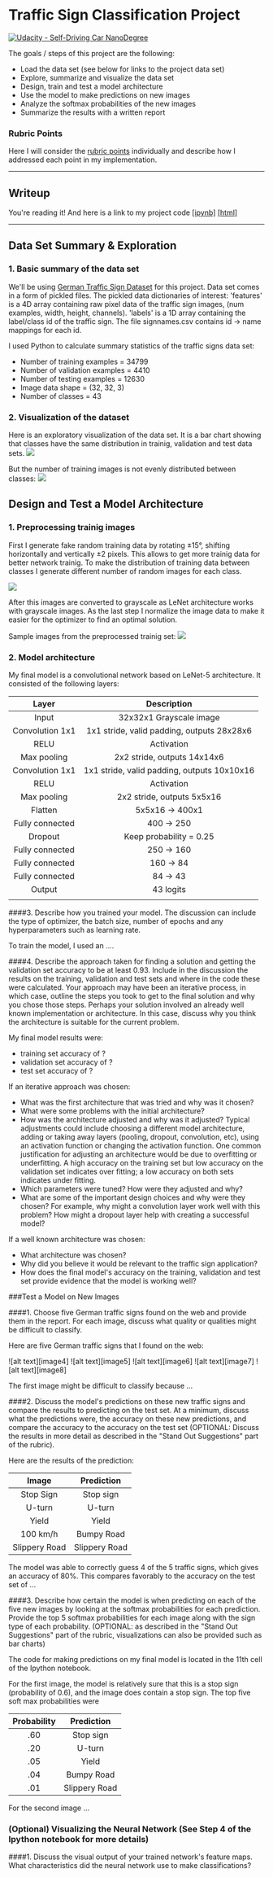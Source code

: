 # Traffic Sign Classification Project
[![Udacity - Self-Driving Car NanoDegree](https://s3.amazonaws.com/udacity-sdc/github/shield-carnd.svg)](http://www.udacity.com/drive)

The goals / steps of this project are the following:
* Load the data set (see below for links to the project data set)
* Explore, summarize and visualize the data set
* Design, train and test a model architecture
* Use the model to make predictions on new images
* Analyze the softmax probabilities of the new images
* Summarize the results with a written report

### Rubric Points
Here I will consider the [rubric points](https://review.udacity.com/#!/rubrics/481/view) individually and describe how I addressed each point in my implementation.  

---
## Writeup

You're reading it! And here is a link to my project code [[ipynb]](https://github.com/alexei379/CarND-Traffic-Sign-Classifier-Project/blob/master/Traffic_Sign_Classifier.ipynb) [[html]](https://htmlpreview.github.io/?https://github.com/alexei379/CarND-Traffic-Sign-Classifier-Project/blob/master/Traffic_Sign_Classifier.html)

---
## Data Set Summary & Exploration

### 1. Basic summary of the data set
We'll be using [German Traffic Sign Dataset](http://benchmark.ini.rub.de/?section=gtsrb&subsection=dataset) for this project. Data set comes in a form of pickled files. The pickled data dictionaries of interest:
'features' is a 4D array containing raw pixel data of the traffic sign images, (num examples, width, height, channels).
'labels' is a 1D array containing the label/class id of the traffic sign.
The file signnames.csv contains id -> name mappings for each id.

I used Python to calculate summary statistics of the traffic signs data set:

* Number of training examples = 34799
* Number of validation examples = 4410
* Number of testing examples = 12630
* Image data shape = (32, 32, 3)
* Number of classes = 43

### 2. Visualization of the dataset

Here is an exploratory visualization of the data set. It is a bar chart showing that classes have the same distribution in trainig, validation and test data sets.
![](https://raw.githubusercontent.com/alexei379/CarND-Traffic-Sign-Classifier-Project/master/report_images/distrib_all_pre_random.png)

But the number of training images is not evenly distributed between classes:
![](https://raw.githubusercontent.com/alexei379/CarND-Traffic-Sign-Classifier-Project/master/report_images/distrib_train_pre_random.png)

## Design and Test a Model Architecture

### 1. Preprocessing trainig images

First I generate fake random training data by rotating ±15°, shifting horizontally and vertically ±2 pixels. This allows to get more trainig data for better network trainig.
To make the distribution of training data between classes I generate different number of random images for each class.

![](https://raw.githubusercontent.com/alexei379/CarND-Traffic-Sign-Classifier-Project/master/report_images/distrib_train_after_random.png)

After this images are converted to grayscale as LeNet architecture works with grayscale images.
As the last step I normalize the image data to make it easier for the optimizer to find an optimal solution. 

Sample images from the preprocessed trainig set:
![](https://raw.githubusercontent.com/alexei379/CarND-Traffic-Sign-Classifier-Project/master/report_images/train_images_samples.png)

### 2. Model architecture

My final model is a convolutional network based on LeNet-5 architecture. 
It consisted of the following layers:

| Layer         		|     Description	        					| 
|:---------------------:|:---------------------------------------------:| 
| Input         		| 32x32x1 Grayscale image   							| 
| Convolution 1x1     	| 1x1 stride, valid padding, outputs 28x28x6 	|
| RELU					|	Activation											|
| Max pooling	      	| 2x2 stride,  outputs 14x14x6 				|
| Convolution 1x1     	| 1x1 stride, valid padding, outputs 10x10x16 	|
| RELU					|	Activation											|
| Max pooling	      	| 2x2 stride,  outputs 5x5x16 				| 
| Flatten | 5x5x16 -> 400x1 |
| Fully connected		| 400 -> 250	|
| Dropout		| Keep probability = 0.25	|
| Fully connected		| 250 -> 160	|
| Fully connected		| 160 -> 84	|
| Fully connected		| 84 -> 43	|
| Output				| 43 logits        									|
|						|												|
 


####3. Describe how you trained your model. The discussion can include the type of optimizer, the batch size, number of epochs and any hyperparameters such as learning rate.

To train the model, I used an ....

####4. Describe the approach taken for finding a solution and getting the validation set accuracy to be at least 0.93. Include in the discussion the results on the training, validation and test sets and where in the code these were calculated. Your approach may have been an iterative process, in which case, outline the steps you took to get to the final solution and why you chose those steps. Perhaps your solution involved an already well known implementation or architecture. In this case, discuss why you think the architecture is suitable for the current problem.

My final model results were:
* training set accuracy of ?
* validation set accuracy of ? 
* test set accuracy of ?

If an iterative approach was chosen:
* What was the first architecture that was tried and why was it chosen?
* What were some problems with the initial architecture?
* How was the architecture adjusted and why was it adjusted? Typical adjustments could include choosing a different model architecture, adding or taking away layers (pooling, dropout, convolution, etc), using an activation function or changing the activation function. One common justification for adjusting an architecture would be due to overfitting or underfitting. A high accuracy on the training set but low accuracy on the validation set indicates over fitting; a low accuracy on both sets indicates under fitting.
* Which parameters were tuned? How were they adjusted and why?
* What are some of the important design choices and why were they chosen? For example, why might a convolution layer work well with this problem? How might a dropout layer help with creating a successful model?

If a well known architecture was chosen:
* What architecture was chosen?
* Why did you believe it would be relevant to the traffic sign application?
* How does the final model's accuracy on the training, validation and test set provide evidence that the model is working well?
 

###Test a Model on New Images

####1. Choose five German traffic signs found on the web and provide them in the report. For each image, discuss what quality or qualities might be difficult to classify.

Here are five German traffic signs that I found on the web:

![alt text][image4] ![alt text][image5] ![alt text][image6] 
![alt text][image7] ![alt text][image8]

The first image might be difficult to classify because ...

####2. Discuss the model's predictions on these new traffic signs and compare the results to predicting on the test set. At a minimum, discuss what the predictions were, the accuracy on these new predictions, and compare the accuracy to the accuracy on the test set (OPTIONAL: Discuss the results in more detail as described in the "Stand Out Suggestions" part of the rubric).

Here are the results of the prediction:

| Image			        |     Prediction	        					| 
|:---------------------:|:---------------------------------------------:| 
| Stop Sign      		| Stop sign   									| 
| U-turn     			| U-turn 										|
| Yield					| Yield											|
| 100 km/h	      		| Bumpy Road					 				|
| Slippery Road			| Slippery Road      							|


The model was able to correctly guess 4 of the 5 traffic signs, which gives an accuracy of 80%. This compares favorably to the accuracy on the test set of ...

####3. Describe how certain the model is when predicting on each of the five new images by looking at the softmax probabilities for each prediction. Provide the top 5 softmax probabilities for each image along with the sign type of each probability. (OPTIONAL: as described in the "Stand Out Suggestions" part of the rubric, visualizations can also be provided such as bar charts)

The code for making predictions on my final model is located in the 11th cell of the Ipython notebook.

For the first image, the model is relatively sure that this is a stop sign (probability of 0.6), and the image does contain a stop sign. The top five soft max probabilities were

| Probability         	|     Prediction	        					| 
|:---------------------:|:---------------------------------------------:| 
| .60         			| Stop sign   									| 
| .20     				| U-turn 										|
| .05					| Yield											|
| .04	      			| Bumpy Road					 				|
| .01				    | Slippery Road      							|


For the second image ... 

### (Optional) Visualizing the Neural Network (See Step 4 of the Ipython notebook for more details)
####1. Discuss the visual output of your trained network's feature maps. What characteristics did the neural network use to make classifications?

